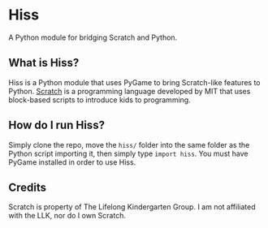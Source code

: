 # Hiss
A Python module for bridging Scratch and Python.

## What is Hiss?
Hiss is a Python module that uses PyGame to bring Scratch-like features to Python.
[Scratch](scratch.mit.edu) is a programming language developed by MIT that uses block-based scripts to introduce kids to programming.

## How do I run Hiss?
Simply clone the repo, move the `hiss/` folder into the same folder as the Python script importing it, then simply type `import hiss`.
You must have PyGame installed in order to use Hiss.

## Credits
Scratch is property of The Lifelong Kindergarten Group. I am not affiliated with the LLK, nor do I own Scratch.

